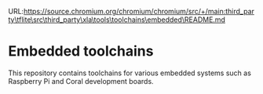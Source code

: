 URL:https://source.chromium.org/chromium/chromium/src/+/main:third_party\tflite\src\third_party\xla\tools\toolchains\embedded\README.md
# Embedded toolchains

This repository contains toolchains for various embedded systems such as
Raspberry Pi and Coral development boards.
